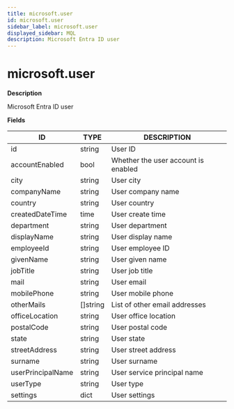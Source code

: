 ```yaml
---
title: microsoft.user
id: microsoft.user
sidebar_label: microsoft.user
displayed_sidebar: MQL
description: Microsoft Entra ID user
---
```


# microsoft.user

**Description**

Microsoft Entra ID user

**Fields**

| ID                | TYPE             | DESCRIPTION                         |
| ----------------- | ---------------- | ----------------------------------- |
| id                | string           | User ID                             |
| accountEnabled    | bool             | Whether the user account is enabled |
| city              | string           | User city                           |
| companyName       | string           | User company name                   |
| country           | string           | User country                        |
| createdDateTime   | time             | User create time                    |
| department        | string           | User department                     |
| displayName       | string           | User display name                   |
| employeeId        | string           | User employee ID                    |
| givenName         | string           | User given name                     |
| jobTitle          | string           | User job title                      |
| mail              | string           | User email                          |
| mobilePhone       | string           | User mobile phone                   |
| otherMails        | &#91;&#93;string | List of other email addresses       |
| officeLocation    | string           | User office location                |
| postalCode        | string           | User postal code                    |
| state             | string           | User state                          |
| streetAddress     | string           | User street address                 |
| surname           | string           | User surname                        |
| userPrincipalName | string           | User service principal name         |
| userType          | string           | User type                           |
| settings          | dict             | User settings                       |
